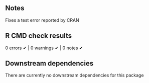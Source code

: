 ## Notes

Fixes a test error reported by CRAN

## R CMD check results

0 errors ✔ | 0 warnings ✔ | 0 notes ✔

## Downstream dependencies

There are currently no downstream dependencies for this package
